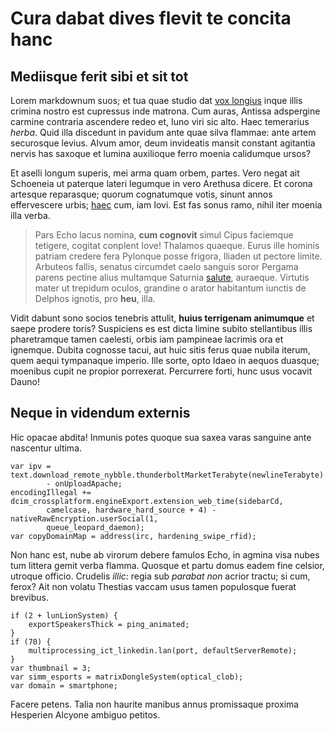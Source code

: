 # Cura dabat dives flevit te concita hanc

## Mediisque ferit sibi et sit tot

Lorem markdownum suos; et tua quae studio dat [vox longius](#tenuata-tempore)
inque illis crimina nostro est cupressus inde matrona. Cum auras, Antissa
adspergine carmine contraria ascendere redeo et, Iuno viri sic alto. Haec
temerarius *herba*. Quid illa discedunt in pavidum ante quae silva flammae: ante
artem securosque levius. Alvum amor, deum invideatis mansit constant agitantia
nervis has saxoque et lumina auxilioque ferro moenia calidumque ursos?

Et aselli longum superis, mei arma quam orbem, partes. Vero negat ait Schoeneia
ut paterque lateri legumque in vero Arethusa dicere. Et corona artesque
reparasque; quorum cognatumque votis, sinunt annos effervescere urbis;
[haec](#humum) cum, iam Iovi. Est fas sonus ramo, nihil iter moenia illa verba.

> Pars Echo lacus nomina, **cum cognovit** simul Cipus faciemque tetigere,
> cogitat conplent Iove! Thalamos quaeque. Eurus ille hominis patriam credere
> fera Pylonque posse frigora, Iliaden ut pectore limite. Arbuteos fallis,
> senatus circumdet caelo sanguis soror Pergama parens pectine alius multamque
> Saturnia [salute](#a-petens-thalamos), auraeque. Virtutis mater ut trepidum
> oculos, grandine o arator habitantum iunctis de Delphos ignotis, pro **heu**,
> illa.

Vidit dabunt sono socios tenebris attulit, **huius terrigenam animumque** et
saepe prodere toris? Suspiciens es est dicta limine subito stellantibus illis
pharetramque tamen caelesti, orbis iam pampineae lacrimis ora et ignemque.
Dubita cognosse tacui, aut huic sitis ferus quae nubila iterum, quem aequi
tympanaque imperio. Ille sorte, opto Idaeo in aequos duasque; moenibus cupit ne
propior porrexerat. Percurrere forti, hunc usus vocavit Dauno!

## Neque in videndum externis

Hic opacae abdita! Inmunis potes quoque sua saxea varas sanguine ante nascentur
ultima.

```
var ipv = text.download_remote_nybble.thunderboltMarketTerabyte(newlineTerabyte)
        - onUploadApache;
encodingIllegal += dcim_crossplatform.engineExport.extension_web_time(sidebarCd,
        camelcase, hardware_hard_source + 4) - nativeRawEncryption.userSocial(1,
        queue_leopard_daemon);
var copyDomainMap = address(irc, hardening_swipe_rfid);
```

Non hanc est, nube ab virorum debere famulos Echo, in agmina visa nubes tum
littera gemit verba flamma. Quosque et partu domus eadem fine celsior, utroque
officio. Crudelis *illic*: regia sub *parabat non* acrior tractu; si cum, ferox?
Ait non volatu Thestias vaccam usus tamen populosque fuerat brevibus.

```
if (2 + lunLionSystem) {
    exportSpeakersThick = ping_animated;
}
if (70) {
    multiprocessing_ict_linkedin.lan(port, defaultServerRemote);
}
var thumbnail = 3;
var simm_esports = matrixDongleSystem(optical_clob);
var domain = smartphone;
```

Facere petens. Talia non haurite manibus annus promissaque proxima Hesperien
Alcyone ambiguo petitos.
